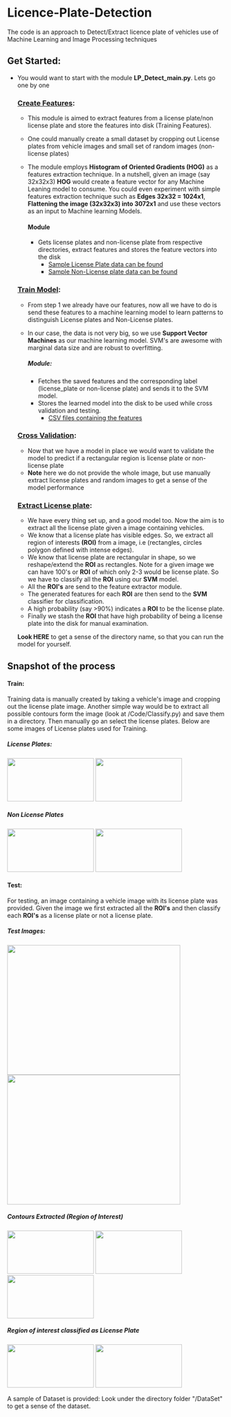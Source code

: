 # Licence-Plate-Detection
The code is an approach to Detect/Extract licence plate of vehicles use of Machine Learning  and Image Processing techniques


## Get Started:

* You would want to start with the module **LP_Detect_main.py**. Lets go one by one 
 
   ### [Create Features](https://github.com/Sardhendu/License-Plate-Detection/blob/master/Code/Bld_FeatureCrps.py): 
   * This module is aimed to extract features from a license plate/non license plate and store the features into disk (Training Features). 
   * One could manually create a small dataset by cropping out License plates from vehicle images and small set of random images (non-license plates)
   * The module employs **Histogram of Oriented Gradients (HOG)** as a features extraction technique. In a nutshell, given an image (say 32x32x3) **HOG** would create a feature vector for any Machine Leaning model to consume. You could even experiment with simple features extraction technique such as **Edges 32x32 = 1024x1**, **Flattening the image (32x32x3) into 3072x1** and use these vectors as an input to Machine learning Models.
   
       #### Module
       * Gets license plates and non-license plate from respective directories, extract features and stores the feature vectors into the disk
            * [Sample License Plate data can be found](https://github.com/Sardhendu/License-Plate-Detection/tree/master/DataSet/Data-Files/images_train/Licence-Plate)
            * [Sample Non-License plate data can be found](https://github.com/Sardhendu/License-Plate-Detection/tree/master/DataSet/Data-Files/images_train/Not-Licence-Plate)
     
   ### [Train Model](https://github.com/Sardhendu/License-Plate-Detection/blob/master/Code/BldModel.py): 
   * From step 1 we already have our features, now all we have to do is send these features to a machine learning model to learn patterns to distinguish License plates and Non-License plates.
   * In our case, the data is not very big, so we use **Support Vector Machines** as our machine learning model. SVM's are awesome with marginal data size and are robust to overfitting.
   
        ##### Module:
        * Fetches the saved features and the corresponding label (license_plate or non-license plate) and sends it to the SVM model.
        * Stores the learned model into the disk to be used while cross validation and testing. 
            * [CSV files containing the features](https://github.com/Sardhendu/License-Plate-Detection/tree/master/DataSet/Feature-Model)
             
   ### [Cross Validation](https://github.com/Sardhendu/License-Plate-Detection/blob/master/Code/LP_Detect_main.py):
   * Now that we have a model in place we would want to validate the model to predict if a rectangular region is license plate or non-license plate
   * **Note** here we do not provide the whole image, but use manually extract license plates and random images to get a sense of the model performance
   
   ### [Extract License plate](https://github.com/Sardhendu/License-Plate-Detection/blob/master/Code/LP_Detect_main.py):
   * We have every thing set up, and a good model too. Now the aim is to extract all the license plate given a image containing vehicles. 
   * We know that a license plate has visible edges. So, we extract all region of interests **(ROI)** from a image, i.e (rectangles, circles polygon defined with intense edges).
   * We know that license plate are rectangular in shape, so we reshape/extend the **ROI** as rectangles. Note for a given image we can have 100's or **ROI** of which only 2-3 would be license plate. So we have to classify all the **ROI** using our **SVM** model.   
   * All the **ROI's** are send to the feature extractor module.
  * The generated features for each **ROI** are then send to the **SVM** classifier for classification.
  * A high probability (say >90%) indicates a **ROI** to be the license plate. 
  * Finally we stash the **ROI** that have high probability of being a license plate into the disk for manual examination.
      
  **Look HERE** to get a sense of the directory name, so that you can run the model for yourself.
      
      
## Snapshot of the process

#### Train: 
Training data is manually created by taking a vehicle's image and cropping out the license plate image. Another 
simple way would be to extract all possible contours form the image (look at /Code/Classify.py) and save them in a 
directory. Then manually go an select the license plates. Below are some images of License plates used for Training.

##### License Plates:

<img src="https://github.com/Sardhendu/License-Plate-Detection/blob/master/DataSet/Data-Files/images_train/Licence-Plate/yes%20(33).jpg" width="200" height="100"> <img src="https://github.com/Sardhendu/License-Plate-Detection/blob/master/DataSet/Data-Files/images_train/Licence-Plate/yes%20(32).jpg" width="200" height="100"> 

##### Non License Plates

<img src="https://github.com/Sardhendu/License-Plate-Detection/blob/master/DataSet/Data-Files/images_train/Not-Licence-Plate/no%20(6).jpg" width="200" height="100"> <img src="https://github.com/Sardhendu/License-Plate-Detection/blob/master/DataSet/Data-Files/images_train/Not-Licence-Plate/no%20(8).jpg" width="200" height="100"> 


#### Test:
For testing, an image containing a vehicle image with its license plate was provided. Given the image we first 
extracted all the **ROI's** and then classify each **ROI's** as a license plate or not a license plate.


##### Test Images:
<img src="https://github.com/Sardhendu/License-Plate-Detection/blob/master/DataSet/Data-Files/images_classify/Foreign_cars/image_2_classify%20(9).jpg" width="400" height="300"> <img src="https://github.com/Sardhendu/License-Plate-Detection/blob/master/DataSet/Data-Files/images_classify/Foreign_cars/image_2_classify%20(4).jpg" 
width="400" height="300"> 

##### Contours Extracted (Region of Interest)  
<img src="https://github.com/Sardhendu/License-Plate-Detection/blob/master/DataSet/Data-Files/images_classify/contoured_images_roi/roi_images0038.jpg" width="200" height="100"> <img src="https://github.com/Sardhendu/License-Plate-Detection/blob/master/DataSet/Data-Files/images_classify/contoured_images_roi/roi_images0039.jpg" width="200" height="100"> <img src="https://github.com/Sardhendu/License-Plate-Detection/blob/master/DataSet/Data-Files/images_classify/contoured_images_roi/roi_images0041.jpg" width="200" height="100">

##### Region of interest classified as License Plate
<img src="https://github.com/Sardhendu/License-Plate-Detection/blob/master/DataSet/Data-Files/images_classify/extracted_licenceplate_image/roi_images0042_33.jpg" width="200" height="100"> <img src="https://github.com/Sardhendu/License-Plate-Detection/blob/master/DataSet/Data-Files/images_classify/extracted_licenceplate_image/roi_images0036_28.jpg" width="200" height="100">

A sample of Dataset is provided: Look under the directory folder "/DataSet" to get a sense of the dataset.


  
